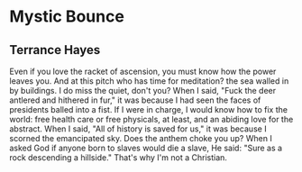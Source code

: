 # Mystic Bounce
## Terrance Hayes
Even if you love the racket of ascension,
you must know how the power leaves you.
And at this pitch who has time for meditation?
the sea walled in by buildings. I do miss
the quiet, don't you? When I said, "Fuck the deer
antlered and hithered in fur," it was because
I had seen the faces of presidents balled into a fist.
If I were in charge, I would know how to fix
the world: free health care or free physicals,
at least, and an abiding love for the abstract.
When I said, "All of history is saved for us,"
it was because I scorned the emancipated sky.
Does the anthem choke you up? When I asked
God if anyone born to slaves would die
a slave, He said: "Sure as a rock descending
a hillside." That's why I'm not a Christian.